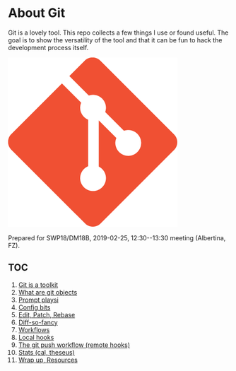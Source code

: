 # About Git

Git is a lovely tool. This repo collects a few things I use or found useful.
The goal is to show the versatility of the tool and that it can be fun to hack
the development process itself.

![](static/Git-Icon-1788C.png)

Prepared for SWP18/DM18B, 2019-02-25, 12:30--13:30 meeting (Albertina, FZ).

## TOC

1. [Git is a toolkit](10-Welcome.md)
2. [What are git objects](15-Objects.md)
3. [Prompt playsi](20-Prompt.md)
4. [Config bits](30-Config.md)
5. [Edit, Patch, Rebase](40-EditPatchRebase.md)
6. [Diff-so-fancy](50-Diff.md)
7. [Workflows](60-Workflows.md)
8. [Local hooks](70-LocalHooks.md)
9. [The git push workflow (remote hooks)](80-RemoteHooks.md)
10. [Stats (cal, theseus)](90-Stats.md)
11. [Wrap up, Resources](98-WrapUp.md)
